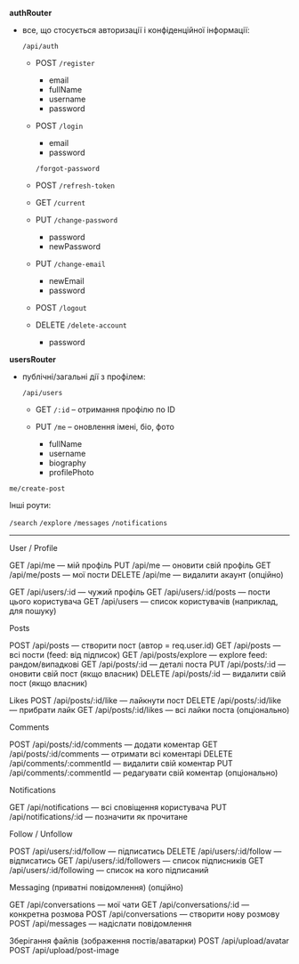 **authRouter**

- все, що стосується авторизації і конфіденційної інформації:

  `/api/auth`

  - POST `/register`
    - email
    - fullName
    - username
    - password

  - POST `/login`
    - email
    - password

    `/forgot-password`

  - POST `/refresh-token`

  - GET `/current`

  - PUT `/change-password`

    - password
    - newPassword

  - PUT `/change-email`

    - newEmail
    - password

  - POST `/logout`

  - DELETE `/delete-account`
    - password

**usersRouter**

- публічні/загальні дії з профілем:

  `/api/users`

  - GET `/:id` – отримання профілю по ID
  - PUT `/me` – оновлення імені, біо, фото

    - fullName
    - username
    - biography
    - profilePhoto

`me/create-post`

<!-- GET /api/users — список всіх користувачів (публічний список, можливо з пошуком)
GET /api/users/:id/followers — підписники
GET /api/users/:id/following — підписки
POST /api/users/:id/follow — підписатись
DELETE /api/users/:id/follow — відписатись -->

Інші роути:

`/search`
`/explore`
`/messages`
`/notifications`

---

User / Profile

GET /api/me — мій профіль
PUT /api/me — оновити свій профіль
GET /api/me/posts — мої пости
DELETE /api/me — видалити акаунт (опційно)

GET /api/users/:id — чужий профіль
GET /api/users/:id/posts — пости цього користувача
GET /api/users — список користувачів (наприклад, для пошуку)

Posts

POST /api/posts — створити пост (автор = req.user.id)
GET /api/posts — всі пости (feed: від підписок)
GET /api/posts/explore — explore feed: рандом/випадкові
GET /api/posts/:id — деталі поста
PUT /api/posts/:id — оновити свій пост (якщо власник)
DELETE /api/posts/:id — видалити свій пост (якщо власник)

Likes
POST /api/posts/:id/like — лайкнути пост
DELETE /api/posts/:id/like — прибрати лайк
GET /api/posts/:id/likes — всі лайки поста (опціонально)

Comments

POST /api/posts/:id/comments — додати коментар
GET /api/posts/:id/comments — отримати всі коментарі
DELETE /api/comments/:commentId — видалити свій коментар
PUT /api/comments/:commentId — редагувати свій коментар (опціонально)

Notifications

GET /api/notifications — всі сповіщення користувача
PUT /api/notifications/:id — позначити як прочитане

Follow / Unfollow

POST /api/users/:id/follow — підписатись
DELETE /api/users/:id/follow — відписатись
GET /api/users/:id/followers — список підписників
GET /api/users/:id/following — список на кого підписаний

Messaging (приватні повідомлення) (опційно)

GET /api/conversations — мої чати
GET /api/conversations/:id — конкретна розмова
POST /api/conversations — створити нову розмову
POST /api/messages — надіслати повідомлення

Зберігання файлів (зображення постів/аватарки)
POST /api/upload/avatar
POST /api/upload/post-image
